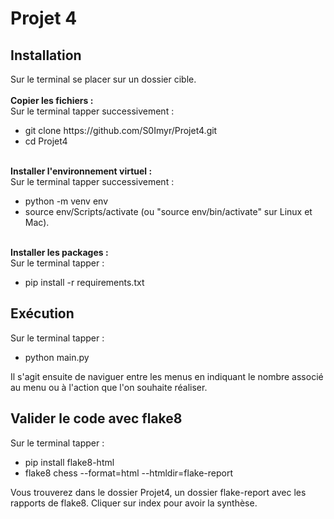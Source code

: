 # Projet 4
<h2> Installation</h2>
Sur le terminal se placer sur un dossier cible. <br>
<br>
<b>Copier les fichiers :</b> <br>
Sur le terminal tapper successivement : <br>
<ul>
    <li>git clone https://github.com/S0Imyr/Projet4.git </li>
    <li>cd Projet4</li>
</ul>
<br>
<b>Installer l'environnement virtuel :</b> <br>
Sur le terminal tapper successivement : <br>
<ul>
    <li>python -m venv env</li>
    <li>source env/Scripts/activate (ou "source env/bin/activate" sur Linux et Mac).</li>
</ul>
<br>
<b>Installer les packages :</b> <br>
Sur le terminal tapper : <br>
<ul>
    <li>pip install -r requirements.txt</li>
</ul>

<h2> Exécution </h2>
Sur le terminal tapper : <br>
<ul>
    <li>python main.py</li>
</ul>
Il s'agit ensuite de naviguer entre les menus en indiquant le nombre associé au menu ou à l'action que l'on souhaite réaliser.


<h2> Valider le code avec flake8 </h2>
Sur le terminal tapper : <br>
<ul>
    <li>pip install flake8-html</li>
    <li>flake8 chess --format=html --htmldir=flake-report</li>
</ul>
Vous trouverez dans le dossier Projet4, un dossier flake-report avec les rapports de flake8.
Cliquer sur index pour avoir la synthèse.